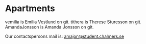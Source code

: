 # Apartments

vemilia is Emilia Vestlund on git.
tithera is Therese Sturesson on git. 
AmandaJonsson is Amanda Jonsson on git. 

Our contactspersons mail is: amajon@student.chalmers.se
